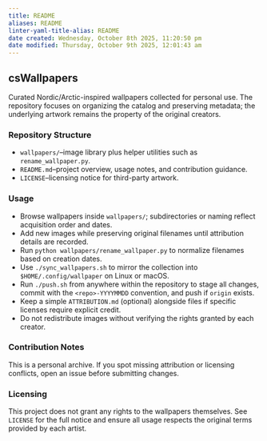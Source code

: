 ```yaml
---
title: README
aliases: README
linter-yaml-title-alias: README
date created: Wednesday, October 8th 2025, 11:20:50 pm
date modified: Thursday, October 9th 2025, 12:01:43 am
---
```


## csWallpapers

Curated Nordic/Arctic-inspired wallpapers collected for personal use. The repository focuses on organizing the catalog and preserving metadata; the underlying artwork remains the property of the original creators.

### Repository Structure

- `wallpapers/`–image library plus helper utilities such as `rename_wallpaper.py`.
- `README.md`–project overview, usage notes, and contribution guidance.
- `LICENSE`–licensing notice for third-party artwork.

### Usage

- Browse wallpapers inside `wallpapers/`; subdirectories or naming reflect acquisition order and dates.
- Add new images while preserving original filenames until attribution details are recorded.
- Run `python wallpapers/rename_wallpaper.py` to normalize filenames based on creation dates.
- Use `./sync_wallpapers.sh` to mirror the collection into `$HOME/.config/wallpaper` on Linux or macOS.
- Run `./push.sh` from anywhere within the repository to stage all changes, commit with the `<repo>-YYYYMMDD` convention, and push if `origin` exists.
- Keep a simple `ATTRIBUTION.md` (optional) alongside files if specific licenses require explicit credit.
- Do not redistribute images without verifying the rights granted by each creator.

### Contribution Notes

This is a personal archive. If you spot missing attribution or licensing conflicts, open an issue before submitting changes.

### Licensing

This project does not grant any rights to the wallpapers themselves. See `LICENSE` for the full notice and ensure all usage respects the original terms provided by each artist.
